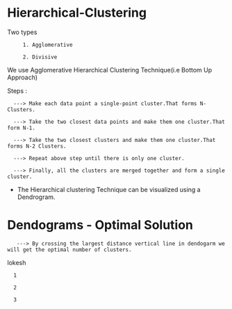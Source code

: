 # Hierarchical-Clustering

Two types 
         
         1. Agglomerative
         
         2. Divisive
         
We use Agglomerative Hierarchical Clustering Technique(i.e Bottom Up Approach)  

Steps :  

      ---> Make each data point a single-point cluster.That forms N-Clusters.
      
      ---> Take the two closest data points and make them one cluster.That form N-1.
      
      ---> Take the two closest clusters and make them one cluster.That forms N-2 Clusters.
      
      ---> Repeat above step until there is only one cluster.
      
      ---> Finally, all the clusters are merged together and form a single cluster.
      
      
* The Hierarchical clustering Technique can be visualized using a Dendrogram.  

# Dendograms - Optimal Solution
        
       ---> By crossing the largest distance vertical line in dendogarm we will get the optimal number of clusters.

lokesh


      1 
      
      2
      
      3
         
